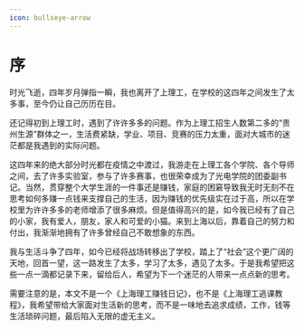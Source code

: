 ```yaml
---
icon: bullseye-arrow
---
```


# 序

时光飞逝，四年岁月弹指一瞬，我也离开了上理工，在学校的这四年之间发生了太多事，至今仍让自己历历在目。

还记得初到上理工时，遇到了许许多多的问题。作为上理工招生人数第二多的“贵州生源”群体之一，生活费紧缺，学业、项目、竞赛的压力太重，面对大城市的迷茫都是我遇到的实际问题。

这四年来的绝大部分时光都在疫情之中渡过，我游走在上理工各个学院、各个导师之间，去了许多实验室，参与了许多赛事，也很荣幸成为了光电学院的团委副书记。当然，贯穿整个大学生涯的一件事还是赚钱，家庭的困窘导致我无时无刻不在思考如何多赚一点钱来支撑自己的生活，因为赚钱的优先级实在过于高，所以在学校里为许许多多的老师增添了很多麻烦。但是值得高兴的是，如今我已经有了自己的小家，我有爱人，朋友，家人和可爱的小猫。来到上海以后，靠着自己的努力和付出，我渐渐地拥有了许多曾经自己不敢想象的东西。

我与生活斗争了四年，如今已经将战场转移出了学校，踏上了“社会”这个更广阔的天地，回首一望，这一路发生了太多，学习了太多，遇见了太多。于是我希望把这些一点一滴都记录下来，留给后人，希望为下一个迷茫的人带来一点点新的思考。

需要注意的是，本文不是一个《上海理工赚钱日记》，也不是《上海理工逃课教程》，我希望带给大家面对生活新的思考，而不是一味地去追求成绩，工作，钱等生活琐碎问题，最后陷入无限的虚无主义。
